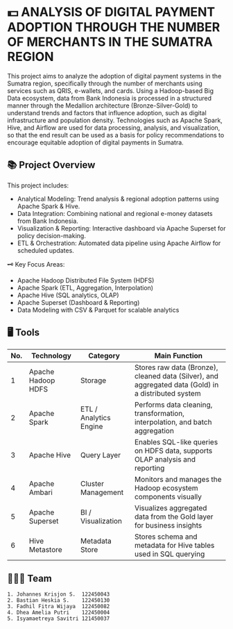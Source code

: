 
# 💵 **ANALYSIS OF DIGITAL PAYMENT ADOPTION THROUGH THE NUMBER OF MERCHANTS IN THE SUMATRA REGION**

This project aims to analyze the adoption of digital payment systems in the Sumatra region, specifically through the number of merchants using services such as QRIS, e-wallets, and cards. Using a Hadoop-based Big Data ecosystem, data from Bank Indonesia is processed in a structured manner through the Medallion architecture (Bronze-Silver-Gold) to understand trends and factors that influence adoption, such as digital infrastructure and population density. Technologies such as Apache Spark, Hive, and Airflow are used for data processing, analysis, and visualization, so that the end result can be used as a basis for policy recommendations to encourage equitable adoption of digital payments in Sumatra.

## 📚 **Project Overview**
This project includes:
- Analytical Modeling: Trend analysis & regional adoption patterns using Apache Spark & Hive.
- Data Integration: Combining national and regional e-money datasets from Bank Indonesia.
- Visualization & Reporting: Interactive dashboard via Apache Superset for policy decision-making.
- ETL & Orchestration: Automated data pipeline using Apache Airflow for scheduled updates.

🗝️ Key Focus Areas:
- Apache Hadoop Distributed File System (HDFS)
- Apache Spark (ETL, Aggregation, Interpolation)
- Apache Hive (SQL analytics, OLAP)
- Apache Superset (Dashboard & Reporting)
- Data Modeling with CSV & Parquet for scalable analytics

## 🖥️ **Tools**

| No. | Technology         | Category              | Main Function                                                                 |
|-----|--------------------|-----------------------|-------------------------------------------------------------------------------|
| 1   | Apache Hadoop HDFS | Storage               | Stores raw data (Bronze), cleaned data (Silver), and aggregated data (Gold) in a distributed system |
| 2   | Apache Spark       | ETL / Analytics Engine| Performs data cleaning, transformation, interpolation, and batch aggregation |
| 3   | Apache Hive        | Query Layer           | Enables SQL-like queries on HDFS data, supports OLAP analysis and reporting  |
| 4  | Apache Ambari      | Cluster Management    | Monitors and manages the Hadoop ecosystem components visually                |
| 5   | Apache Superset    | BI / Visualization    | Visualizes aggregated data from the Gold layer for business insights         |
| 6   | Hive Metastore     | Metadata Store        | Stores schema and metadata for Hive tables used in SQL querying              |

## 🧑‍🤝‍🧑 **Team**
    1. Johannes Krisjon S.	122450043 
    2. Bastian Heskia S.    122450130 
    3. Fadhil Fitra Wijaya 	122450082 
    4. Dhea Amelia Putri    122450004
    5. Isyamaetreya Savitri	121450037

